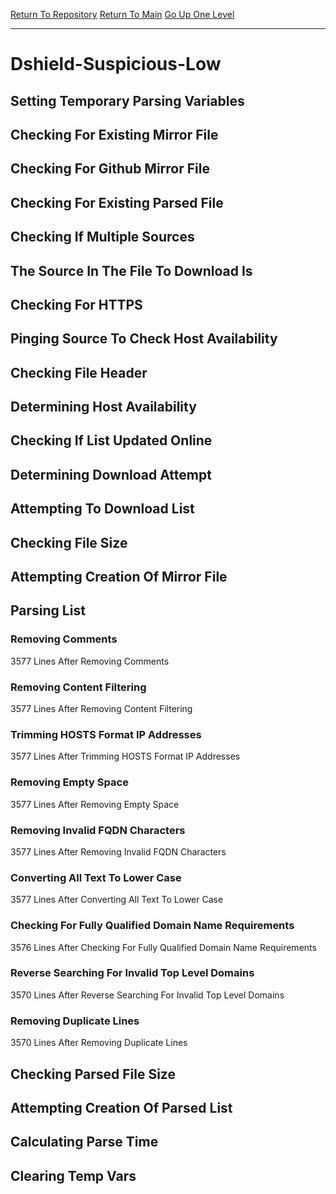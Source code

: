 [Return To Repository](https://github.com/deathbybandaid/piholeparser/)
[Return To Main](https://github.com/deathbybandaid/piholeparser/blob/master/RecentRunLogs/Mainlog.md)
[Go Up One Level](https://github.com/deathbybandaid/piholeparser/blob/master/RecentRunLogs/TopLevelScripts/30-Processing-External-Blacklists.md)
____________________________________
# Dshield-Suspicious-Low
## Setting Temporary Parsing Variables
## Checking For Existing Mirror File
## Checking For Github Mirror File
## Checking For Existing Parsed File
## Checking If Multiple Sources
## The Source In The File To Download Is
## Checking For HTTPS
## Pinging Source To Check Host Availability
## Checking File Header
## Determining Host Availability
## Checking If List Updated Online
## Determining Download Attempt
## Attempting To Download List
## Checking File Size
## Attempting Creation Of Mirror File
## Parsing List
### Removing Comments
3577 Lines After Removing Comments
### Removing Content Filtering
3577 Lines After Removing Content Filtering
### Trimming HOSTS Format IP Addresses
3577 Lines After Trimming HOSTS Format IP Addresses
### Removing Empty Space
3577 Lines After Removing Empty Space
### Removing Invalid FQDN Characters
3577 Lines After Removing Invalid FQDN Characters
### Converting All Text To Lower Case
3577 Lines After Converting All Text To Lower Case
### Checking For Fully Qualified Domain Name Requirements
3576 Lines After Checking For Fully Qualified Domain Name Requirements
### Reverse Searching For Invalid Top Level Domains
3570 Lines After Reverse Searching For Invalid Top Level Domains
### Removing Duplicate Lines
3570 Lines After Removing Duplicate Lines
## Checking Parsed File Size
## Attempting Creation Of Parsed List
## Calculating Parse Time
## Clearing Temp Vars
